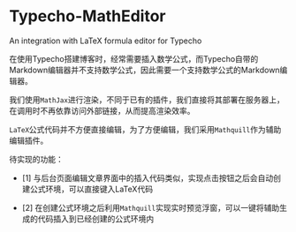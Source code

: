 # Typecho-MathEditor
An integration with LaTeX formula editor for Typecho

在使用Typecho搭建博客时，经常需要插入数学公式，而Typecho自带的Markdown编辑器并不支持数学公式，因此需要一个支持数学公式的Markdown编辑器。

我们使用```MathJax```进行渲染，不同于已有的插件，我们直接将其部署在服务器上，在调用时不再依靠访问外部链接，从而提高渲染效率。

```LaTeX```公式代码并不方便直接编辑，为了方便编辑，我们采用```Mathquill```作为辅助编辑插件。

待实现的功能：
- [1] 与后台页面编辑文章界面中的插入代码类似，实现点击按钮之后会自动创建公式环境，可以直接键入LaTeX代码

- [2] 在创建公式环境之后利用```Mathquill```实现实时预览浮窗，可以一键将辅助生成的代码插入到已经创建的公式环境内